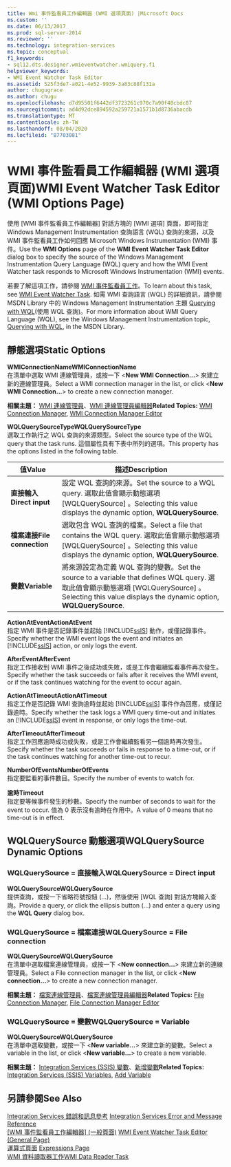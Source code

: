 ```yaml
---
title: Wmi 事件監看員工作編輯器 (WMI 選項頁面) |Microsoft Docs
ms.custom: ''
ms.date: 06/13/2017
ms.prod: sql-server-2014
ms.reviewer: ''
ms.technology: integration-services
ms.topic: conceptual
f1_keywords:
- sql12.dts.designer.wmieventwatcher.wmiquery.f1
helpviewer_keywords:
- WMI Event Watcher Task Editor
ms.assetid: 525f3de7-a021-4e52-9939-3a83c88f131a
author: chugugrace
ms.author: chugu
ms.openlocfilehash: d7d95501f6442df3723261c970c7a90f48cbdc87
ms.sourcegitcommit: ad4d92dce894592a259721a1571b1d8736abacdb
ms.translationtype: MT
ms.contentlocale: zh-TW
ms.lasthandoff: 08/04/2020
ms.locfileid: "87703081"
---
```

# <a name="wmi-event-watcher-task-editor-wmi-options-page"></a><span data-ttu-id="c935d-102">WMI 事件監看員工作編輯器 (WMI 選項頁面)</span><span class="sxs-lookup"><span data-stu-id="c935d-102">WMI Event Watcher Task Editor (WMI Options Page)</span></span>
  <span data-ttu-id="c935d-103">使用 [WMI 事件監看員工作編輯器]  對話方塊的 [WMI 選項]  頁面，即可指定 Windows Management Instrumentation 查詢語言 (WQL) 查詢的來源，以及 WMI 事件監看員工作如何回應 Microsoft Windows Instrumentation (WMI) 事件。</span><span class="sxs-lookup"><span data-stu-id="c935d-103">Use the **WMI Options** page of the **WMI Event Watcher Task Editor** dialog box to specify the source of the Windows Management Instrumentation Query Language (WQL) query and how the WMI Event Watcher task responds to Microsoft Windows Instrumentation (WMI) events.</span></span>  
  
 <span data-ttu-id="c935d-104">若要了解這項工作，請參閱 [WMI 事件監看員工作](control-flow/wmi-event-watcher-task.md)。</span><span class="sxs-lookup"><span data-stu-id="c935d-104">To learn about this task, see [WMI Event Watcher Task](control-flow/wmi-event-watcher-task.md).</span></span> <span data-ttu-id="c935d-105">如需 WMI 查詢語言 (WQL) 的詳細資訊，請參閱 MSDN Library 中的 Windows Management Instrumentation 主題 [Querying with WQL](https://go.microsoft.com/fwlink/?LinkId=79045)(使用 WQL 查詢)。</span><span class="sxs-lookup"><span data-stu-id="c935d-105">For more information about WMI Query Language (WQL), see the Windows Management Instrumentation topic, [Querying with WQL](https://go.microsoft.com/fwlink/?LinkId=79045), in the MSDN Library.</span></span>  
  
## <a name="static-options"></a><span data-ttu-id="c935d-106">靜態選項</span><span class="sxs-lookup"><span data-stu-id="c935d-106">Static Options</span></span>  
 <span data-ttu-id="c935d-107">**WMIConnectionName**</span><span class="sxs-lookup"><span data-stu-id="c935d-107">**WMIConnectionName**</span></span>  
 <span data-ttu-id="c935d-108">在清單中選取 WMI 連線管理員，或按一下 \<**New WMI Connection...**> 來建立新的連線管理員。</span><span class="sxs-lookup"><span data-stu-id="c935d-108">Select a WMI connection manager in the list, or click \<**New WMI Connection...**> to create a new connection manager.</span></span>  
  
 <span data-ttu-id="c935d-109">**相關主題：** [WMI 連線管理員](connection-manager/wmi-connection-manager.md)、[WMI 連線管理員編輯器](../../2014/integration-services/wmi-connection-manager-editor.md)</span><span class="sxs-lookup"><span data-stu-id="c935d-109">**Related Topics:** [WMI Connection Manager](connection-manager/wmi-connection-manager.md), [WMI Connection Manager Editor](../../2014/integration-services/wmi-connection-manager-editor.md)</span></span>  
  
 <span data-ttu-id="c935d-110">**WQLQuerySourceType**</span><span class="sxs-lookup"><span data-stu-id="c935d-110">**WQLQuerySourceType**</span></span>  
 <span data-ttu-id="c935d-111">選取工作執行之 WQL 查詢的來源類型。</span><span class="sxs-lookup"><span data-stu-id="c935d-111">Select the source type of the WQL query that the task runs.</span></span> <span data-ttu-id="c935d-112">這個屬性具有下表中所列的選項。</span><span class="sxs-lookup"><span data-stu-id="c935d-112">This property has the options listed in the following table.</span></span>  
  
|<span data-ttu-id="c935d-113">值</span><span class="sxs-lookup"><span data-stu-id="c935d-113">Value</span></span>|<span data-ttu-id="c935d-114">描述</span><span class="sxs-lookup"><span data-stu-id="c935d-114">Description</span></span>|  
|-----------|-----------------|  
|<span data-ttu-id="c935d-115">**直接輸入**</span><span class="sxs-lookup"><span data-stu-id="c935d-115">**Direct input**</span></span>|<span data-ttu-id="c935d-116">設定 WQL 查詢的來源。</span><span class="sxs-lookup"><span data-stu-id="c935d-116">Set the source to a WQL query.</span></span> <span data-ttu-id="c935d-117">選取此值會顯示動態選項 [WQLQuerySource]  。</span><span class="sxs-lookup"><span data-stu-id="c935d-117">Selecting this value displays the dynamic option, **WQLQuerySource**.</span></span>|  
|<span data-ttu-id="c935d-118">**檔案連接**</span><span class="sxs-lookup"><span data-stu-id="c935d-118">**File connection**</span></span>|<span data-ttu-id="c935d-119">選取包含 WQL 查詢的檔案。</span><span class="sxs-lookup"><span data-stu-id="c935d-119">Select a file that contains the WQL query.</span></span> <span data-ttu-id="c935d-120">選取此值會顯示動態選項 [WQLQuerySource]  。</span><span class="sxs-lookup"><span data-stu-id="c935d-120">Selecting this value displays the dynamic option, **WQLQuerySource**.</span></span>|  
|<span data-ttu-id="c935d-121">**變數**</span><span class="sxs-lookup"><span data-stu-id="c935d-121">**Variable**</span></span>|<span data-ttu-id="c935d-122">將來源設定為定義 WQL 查詢的變數。</span><span class="sxs-lookup"><span data-stu-id="c935d-122">Set the source to a variable that defines WQL query.</span></span> <span data-ttu-id="c935d-123">選取此值會顯示動態選項 [WQLQuerySource]  。</span><span class="sxs-lookup"><span data-stu-id="c935d-123">Selecting this value displays the dynamic option, **WQLQuerySource**.</span></span>|  
  
 <span data-ttu-id="c935d-124">**ActionAtEvent**</span><span class="sxs-lookup"><span data-stu-id="c935d-124">**ActionAtEvent**</span></span>  
 <span data-ttu-id="c935d-125">指定 WMI 事件是否記錄事件並起始 [!INCLUDE[ssIS](../includes/ssis-md.md)] 動作，或僅記錄事件。</span><span class="sxs-lookup"><span data-stu-id="c935d-125">Specify whether the WMI event logs the event and initiates an [!INCLUDE[ssIS](../includes/ssis-md.md)] action, or only logs the event.</span></span>  
  
 <span data-ttu-id="c935d-126">**AfterEvent**</span><span class="sxs-lookup"><span data-stu-id="c935d-126">**AfterEvent**</span></span>  
 <span data-ttu-id="c935d-127">指定工作接收到 WMI 事件之後成功或失敗，或是工作會繼續監看事件再次發生。</span><span class="sxs-lookup"><span data-stu-id="c935d-127">Specify whether the task succeeds or fails after it receives the WMI event, or if the task continues watching for the event to occur again.</span></span>  
  
 <span data-ttu-id="c935d-128">**ActionAtTimeout**</span><span class="sxs-lookup"><span data-stu-id="c935d-128">**ActionAtTimeout**</span></span>  
 <span data-ttu-id="c935d-129">指定工作是否記錄 WMI 查詢逾時並起始 [!INCLUDE[ssIS](../includes/ssis-md.md)] 事件作為回應，或僅記錄逾時。</span><span class="sxs-lookup"><span data-stu-id="c935d-129">Specify whether the task logs a WMI query time-out and initiates an [!INCLUDE[ssIS](../includes/ssis-md.md)] event in response, or only logs the time-out.</span></span>  
  
 <span data-ttu-id="c935d-130">**AfterTimeout**</span><span class="sxs-lookup"><span data-stu-id="c935d-130">**AfterTimeout**</span></span>  
 <span data-ttu-id="c935d-131">指定工作回應逾時成功或失敗，或是工作會繼續監看另一個逾時再次發生。</span><span class="sxs-lookup"><span data-stu-id="c935d-131">Specify whether the task succeeds or fails in response to a time-out, or if the task continues watching for another time-out to recur.</span></span>  
  
 <span data-ttu-id="c935d-132">**NumberOfEvents**</span><span class="sxs-lookup"><span data-stu-id="c935d-132">**NumberOfEvents**</span></span>  
 <span data-ttu-id="c935d-133">指定要監看的事件數目。</span><span class="sxs-lookup"><span data-stu-id="c935d-133">Specify the number of events to watch for.</span></span>  
  
 <span data-ttu-id="c935d-134">**逾時**</span><span class="sxs-lookup"><span data-stu-id="c935d-134">**Timeout**</span></span>  
 <span data-ttu-id="c935d-135">指定要等候事件發生的秒數。</span><span class="sxs-lookup"><span data-stu-id="c935d-135">Specify the number of seconds to wait for the event to occur.</span></span> <span data-ttu-id="c935d-136">值為 0 表示沒有逾時在作用中。</span><span class="sxs-lookup"><span data-stu-id="c935d-136">A value of 0 means that no time-out is in effect.</span></span>  
  
## <a name="wqlquerysource-dynamic-options"></a><span data-ttu-id="c935d-137">WQLQuerySource 動態選項</span><span class="sxs-lookup"><span data-stu-id="c935d-137">WQLQuerySource Dynamic Options</span></span>  
  
### <a name="wqlquerysource--direct-input"></a><span data-ttu-id="c935d-138">WQLQuerySource = 直接輸入</span><span class="sxs-lookup"><span data-stu-id="c935d-138">WQLQuerySource = Direct input</span></span>  
 <span data-ttu-id="c935d-139">**WQLQuerySource**</span><span class="sxs-lookup"><span data-stu-id="c935d-139">**WQLQuerySource**</span></span>  
 <span data-ttu-id="c935d-140">提供查詢，或按一下省略符號按鈕 (...)，然後使用 [WQL 查詢]  對話方塊輸入查詢。</span><span class="sxs-lookup"><span data-stu-id="c935d-140">Provide a query, or click the ellipsis button (...) and enter a query using the **WQL Query** dialog box.</span></span>  
  
### <a name="wqlquerysource--file-connection"></a><span data-ttu-id="c935d-141">WQLQuerySource = 檔案連接</span><span class="sxs-lookup"><span data-stu-id="c935d-141">WQLQuerySource = File connection</span></span>  
 <span data-ttu-id="c935d-142">**WQLQuerySource**</span><span class="sxs-lookup"><span data-stu-id="c935d-142">**WQLQuerySource**</span></span>  
 <span data-ttu-id="c935d-143">在清單中選取檔案連線管理員，或按一下 \<**New connection...**> 來建立新的連線管理員。</span><span class="sxs-lookup"><span data-stu-id="c935d-143">Select a File connection manager in the list, or click \<**New connection...**> to create a new connection manager.</span></span>  
  
 <span data-ttu-id="c935d-144">**相關主題：** [檔案連線管理員](connection-manager/file-connection-manager.md)、[檔案連線管理員編輯器](../../2014/integration-services/file-connection-manager-editor.md)</span><span class="sxs-lookup"><span data-stu-id="c935d-144">**Related Topics:** [File Connection Manager](connection-manager/file-connection-manager.md), [File Connection Manager Editor](../../2014/integration-services/file-connection-manager-editor.md)</span></span>  
  
### <a name="wqlquerysource--variable"></a><span data-ttu-id="c935d-145">WQLQuerySource = 變數</span><span class="sxs-lookup"><span data-stu-id="c935d-145">WQLQuerySource = Variable</span></span>  
 <span data-ttu-id="c935d-146">**WQLQuerySource**</span><span class="sxs-lookup"><span data-stu-id="c935d-146">**WQLQuerySource**</span></span>  
 <span data-ttu-id="c935d-147">在清單中選取變數，或按一下 \<**New variable...**> 來建立新的變數。</span><span class="sxs-lookup"><span data-stu-id="c935d-147">Select a variable in the list, or click \<**New variable...**> to create a new variable.</span></span>  
  
 <span data-ttu-id="c935d-148">**相關主題：** [Integration Services &#40;SSIS&#41; 變數](integration-services-ssis-variables.md)、[新增變數](../../2014/integration-services/add-variable.md)</span><span class="sxs-lookup"><span data-stu-id="c935d-148">**Related Topics:** [Integration Services &#40;SSIS&#41; Variables](integration-services-ssis-variables.md), [Add Variable](../../2014/integration-services/add-variable.md)</span></span>  
  
## <a name="see-also"></a><span data-ttu-id="c935d-149">另請參閱</span><span class="sxs-lookup"><span data-stu-id="c935d-149">See Also</span></span>  
 <span data-ttu-id="c935d-150">[Integration Services 錯誤和訊息參考](../../2014/integration-services/integration-services-error-and-message-reference.md) </span><span class="sxs-lookup"><span data-stu-id="c935d-150">[Integration Services Error and Message Reference](../../2014/integration-services/integration-services-error-and-message-reference.md) </span></span>  
 <span data-ttu-id="c935d-151">[[WMI 事件監看員工作編輯器] &#40;一般頁面&#41;](general-page-of-integration-services-designers-options.md) </span><span class="sxs-lookup"><span data-stu-id="c935d-151">[WMI Event Watcher Task Editor &#40;General Page&#41;](general-page-of-integration-services-designers-options.md) </span></span>  
 <span data-ttu-id="c935d-152">[運算式頁面](expressions/expressions-page.md) </span><span class="sxs-lookup"><span data-stu-id="c935d-152">[Expressions Page](expressions/expressions-page.md) </span></span>  
 [<span data-ttu-id="c935d-153">WMI 資料讀取器工作</span><span class="sxs-lookup"><span data-stu-id="c935d-153">WMI Data Reader Task</span></span>](control-flow/wmi-data-reader-task.md)  
  
  
